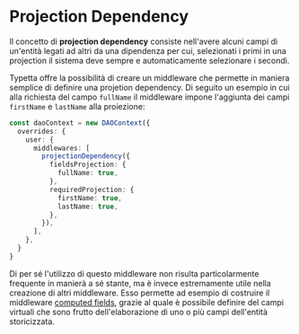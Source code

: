 # Projection Dependency

Il concetto di **projection dependency** consiste nell'avere alcuni campi di un'entità legati ad altri da una dipendenza per cui, selezionati i primi in una projection il sistema deve sempre e automaticamente selezionare i secondi.

Typetta offre la possibilità di creare un middleware che permette in maniera semplice di definire una projetion dependency. Di seguito un esempio in cui alla richiesta del campo ``fullName`` il middleware impone l'aggiunta dei campi ``firstName`` e ``lastName`` alla proiezione:

```typescript
const daoContext = new DAOContext({
  overrides: {
    user: {
      middlewares: [
        projectionDependency({
          fieldsProjection: {
            fullName: true,
          },
          requiredProjection: {
            firstName: true,
            lastName: true,
          },
        }),
      ],
    },
  }
}
```

Di per sé l'utilizzo di questo middleware non risulta particolarmente frequente in manierà a sé stante, ma è invece estremamente utile nella creazione di altri middleware. Esso permette ad esempio di costruire il middleware [computed fields](./computed-fields), grazie al quale è possibile definire del campi virtuali che sono frutto dell'elaborazione di uno o più campi dell'entità storicizzata.
